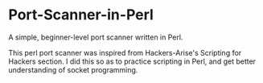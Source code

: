 # Port-Scanner-in-Perl
A simple, beginner-level port scanner written in Perl.

This perl port scanner was inspired from Hackers-Arise's Scripting for Hackers section.
I did this so as to practice scripting in Perl, and get better understanding of socket programming.
